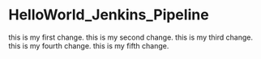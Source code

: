 # HelloWorld_Jenkins_Pipeline
this is my first change.
this is my second change.
this is my third change.
this is my fourth change.
this is my fifth change.
